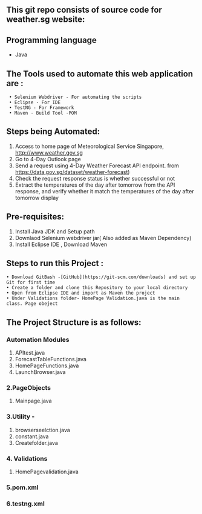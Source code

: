 ## This git repo consists of source code for weather.sg website:


## Programming language
- Java 

## The Tools used to automate this web application are :
	 • Selenium Webdriver - For automating the scripts
	 • Eclipse - For IDE
	 • TestNG - For Framework 
	 • Maven - Build Tool -POM

## Steps being Automated:
1. Access to home page of Meteorological Service Singapore, http://www.weather.gov.sg
2. Go to 4-Day Outlook page
3. Send a request using 4-Day Weather Forecast API endpoint. from https://data.gov.sg/dataset/weather-forecast)
4. Check the request response status is whether successful or not
5. Extract the temperatures of the day after tomorrow from the API response, and verify whether it match the temperatures of the day after tomorrow display

## Pre-requisites:

1. Install Java JDK and Setup path
2. Downlaod Selenium webdriver jar( Also added as Maven Dependency)
3. Install Eclipse IDE , Download Maven

## Steps to run this Project :
	• Download GitBash -[GitHub](https://git-scm.com/downloads) and set up Git for first time
	• Create a folder and clone this Repository to your local directory 
	• Open from Eclipse IDE and import as Maven the project
	• Under Validations folder- HomePage Validation.java is the main class. Page obeject
	
## The Project Structure is as follows:

### Automation Modules 
 1. APItest.java 
 2. ForecastTableFunctions.java 
 3. HomePageFunctions.java 
 4. LaunchBrowser.java

### 2.PageObjects
 1. Mainpage.java

### 3.Utility -
 1. browserseelction.java 
 2. constant.java 
 3. Createfolder.java

### 4. Validations 
1. HomePagevalidation.java

### 5.pom.xml

### 6.testng.xml
	
